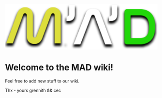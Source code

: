 ![MAD_trans_1](images/MAD_trans_1.png)

# Welcome to the MAD wiki!

Feel free to add new stuff to our wiki.

Thx - yours grennith && cec
